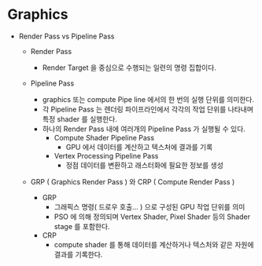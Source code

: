 # Graphics

* Render Pass vs Pipeline Pass
  * Render Pass
    * Render Target 을 중심으로 수행되는 일련의 명령 집합이다.
  * Pipeline Pass
    * graphics 또는 compute Pipe line 에서의 한 번의 실행 단위를 의미한다.
    * 각 Pipeline Pass 는 렌더링 파이프라인에서 각각의 작업 단위를 나타내며 특정 shader 를 실행한다.
    * 하나의 Render Pass 내에 여러개의 Pipeline Pass 가 실행될 수 있다.
      * Compute Shader Pipeline Pass
        * GPU 에서 데이터를 계산하고 텍스처에 결과를 기록
      * Vertex Processing Pipeline Pass
        * 정점 데이터를 변환하고 래스터화에 필요한 정보를 생성
       
  * GRP ( Graphics Render Pass ) 와 CRP ( Compute Render Pass )
    * GRP
      * 그래픽스 명령( 드로우 호출... ) 으로 구성된 GPU 작업 단위를 의미
      * PSO 에 의해 정의되며 Vertex Shader, Pixel Shader 등의 Shader stage 를 포함한다.
    * CRP
      * compute shader 를 통해 데이터를 계산하거나 텍스처와 같은 자원에 결과를 기록한다.
